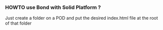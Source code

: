 ### HOWTO use Bond with Solid Platform ?

Just create a folder on a POD and put the desired index.html file at the root of that folder
